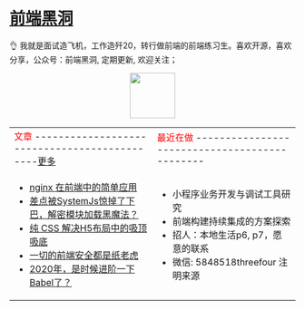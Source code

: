 # [前端黑洞](https://closertb.site)

👌 我就是面试造飞机，工作造歼20，转行做前端的前端练习生。喜欢开源，喜欢分享，公众号：前端黑洞, 定期更新, 欢迎关注；

<div align="center">
 <img width="100px" style="width:80px" src="https://segmentfault.com/img/remote/1460000023356218">
<div>

<table>
<tr>
 <td><font  color="red" size="3">文章</font> ---------------------------------------------<a href="https://closertb.site">更多</a></td>
<td><font color="red" size="3">最近在做</font>
----------------------------------------------</td>
</tr>
<tr>
<td style="width:50%" align="top">
 
 - [nginx 在前端中的简单应用](https://closertb.site/blog/78)
 - [差点被SystemJs惊掉了下巴，解密模块加载黑魔法？](https://closertb.site/blog/68)
 - [纯 CSS 解决H5布局中的吸顶吸底](https://closertb.site/blog/64)
 - [一切的前端安全都是纸老虎](https://closertb.site/blog/61)
 - [2020年，是时候进阶一下Babel了？](https://closertb.site/blog/60)
</td>
<td style="width:50%" align="top">

 - 小程序业务开发与调试工具研究 
 - 前端构建持续集成的方案探索
 - 招人：本地生活p6, p7，愿意的联系
 - 微信: 5848518threefour 注明来源
</td>
</tr>
</table>
